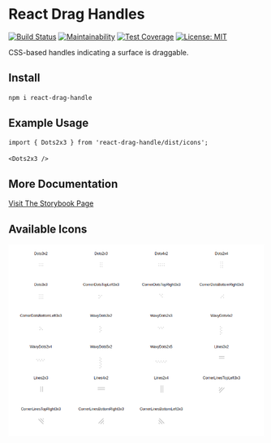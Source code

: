 # React Drag Handles
[![Build Status](https://app.travis-ci.com/trickl/react-drag-handle.svg?branch=main)](https://app.travis-ci.com/trickl/react-drag-handle)
[![Maintainability](https://api.codeclimate.com/v1/badges/fe52a5f908808d9f6d99/maintainability)](https://codeclimate.com/github/trickl/react-drag-handle/maintainability)
[![Test Coverage](https://api.codeclimate.com/v1/badges/fe52a5f908808d9f6d99/test_coverage)](https://codeclimate.com/github/trickl/react-drag-handle/test_coverage)
[![License: MIT](https://img.shields.io/badge/License-MIT-yellow.svg)](https://opensource.org/licenses/MIT)

CSS-based handles indicating a surface is draggable.

## Install
```bash
npm i react-drag-handle
```

## Example Usage
```
import { Dots2x3 } from 'react-drag-handle/dist/icons';

<Dots2x3 />
```

## More Documentation
[Visit The Storybook Page](https://www.chromatic.com/component?appId=618805f2793e5c003a2757bb&name=Icons&buildNumber=10&historyLengthAtIndex=17&distanceToMoveBack=-2&componentInspectorKey=618fcae9fdbe08003a1df917-1200-docs-true)

## Available Icons
![Available Icons Image](https://github.com/trickl/react-drag-handle/blob/master/docs/allicons.png)
